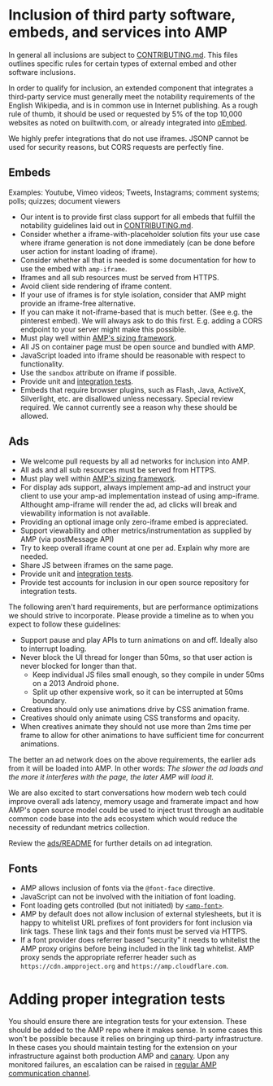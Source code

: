 # Inclusion of third party software, embeds, and services into AMP

In general all inclusions are subject to [CONTRIBUTING.md](../CONTRIBUTING.md).
This files outlines specific rules for certain types of external embed and other
software inclusions.

In order to qualify for inclusion, an extended component that integrates a
third-party service must generally meet the notability requirements of the
English Wikipedia, and is in common use in Internet publishing. As a rough rule
of thumb, it should be used or requested by 5% of the top 10,000 websites as
noted on builtwith.com, or already integrated into [oEmbed](http://oembed.com/).

We highly prefer integrations that do not use iframes. JSONP cannot be used for
security reasons, but CORS requests are perfectly fine.

## Embeds

Examples: Youtube, Vimeo videos; Tweets, Instagrams; comment systems; polls;
quizzes; document viewers

- Our intent is to provide first class support for all embeds that fulfill the
  notability guidelines laid out in [CONTRIBUTING.md](../CONTRIBUTING.md).
- Consider whether a iframe-with-placeholder solution fits your use case where
  iframe generation is not done immediately (can be done before user action for
  instant loading of iframe).
- Consider whether all that is needed is some documentation for how to use the
  embed with `amp-iframe`.
- Iframes and all sub resources must be served from HTTPS.
- Avoid client side rendering of iframe content.
- If your use of iframes is for style isolation, consider that AMP might provide
  an iframe-free alternative.
- If you can make it not-iframe-based that is much better. (See e.g. the
  pinterest embed). We will always ask to do this first. E.g. adding a CORS
  endpoint to your server might make this possible.
- Must play well within
  [AMP's sizing framework](https://github.com/ampproject/amphtml/blob/master/spec/amp-html-layout.md).
- All JS on container page must be open source and bundled with AMP.
- JavaScript loaded into iframe should be reasonable with respect to
  functionality.
- Use the `sandbox` attribute on iframe if possible.
- Provide unit and [integration tests](#adding-proper-integration-tests).
- Embeds that require browser plugins, such as Flash, Java, ActiveX,
  Silverlight, etc. are disallowed unless necessary. Special review required. We
  cannot currently see a reason why these should be allowed.

## Ads

- We welcome pull requests by all ad networks for inclusion into AMP.
- All ads and all sub resources must be served from HTTPS.
- Must play well within
  [AMP's sizing framework](https://github.com/ampproject/amphtml/blob/master/spec/amp-html-layout.md).
- For display ads support, always implement amp-ad and instruct your client to
  use your amp-ad implementation instead of using amp-iframe. Althought
  amp-iframe will render the ad, ad clicks will break and viewability
  information is not available.
- Providing an optional image only zero-iframe embed is appreciated.
- Support viewability and other metrics/instrumentation as supplied by AMP (via
  postMessage API)
- Try to keep overall iframe count at one per ad. Explain why more are needed.
- Share JS between iframes on the same page.
- Provide unit and [integration tests](#adding-proper-integration-tests).
- Provide test accounts for inclusion in our open source repository for
  integration tests.

The following aren't hard requirements, but are performance optimizations we
should strive to incorporate. Please provide a timeline as to when you expect to
follow these guidelines:

- Support pause and play APIs to turn animations on and off. Ideally also to
  interrupt loading.
- Never block the UI thread for longer than 50ms, so that user action is never
  blocked for longer than that.
  - Keep individual JS files small enough, so they compile in under 50ms on a
    2013 Android phone.
  - Split up other expensive work, so it can be interrupted at 50ms boundary.
- Creatives should only use animations drive by CSS animation frame.
- Creatives should only animate using CSS transforms and opacity.
- When creatives animate they should not use more than 2ms time per frame to
  allow for other animations to have sufficient time for concurrent animations.

The better an ad network does on the above requirements, the earlier ads from it
will be loaded into AMP. In other words: _The slower the ad loads and the more
it interferes with the page, the later AMP will load it._

We are also excited to start conversations how modern web tech could improve
overall ads latency, memory usage and framerate impact and how AMP's open source
model could be used to inject trust through an auditable common code base into
the ads ecosystem which would reduce the necessity of redundant metrics
collection.

Review the [ads/README](../ads/README.md) for further details on ad integration.

## Fonts

- AMP allows inclusion of fonts via the `@font-face` directive.
- JavaScript can not be involved with the initiation of font loading.
- Font loading gets controlled (but not initiated) by
  [`<amp-font>`](https://github.com/ampproject/amphtml/issues/648).
- AMP by default does not allow inclusion of external stylesheets, but it is
  happy to whitelist URL prefixes of font providers for font inclusion via link
  tags. These link tags and their fonts must be served via HTTPS.
- If a font provider does referrer based "security" it needs to whitelist the
  AMP proxy origins before being included in the link tag whitelist. AMP proxy
  sends the appropriate referrer header such as `https://cdn.ampproject.org` and
  `https://amp.cloudflare.com`.

# Adding proper integration tests

You should ensure there are integration tests for your extension. These should
be added to the AMP repo where it makes sense. In some cases this won't be
possible because it relies on bringing up third-party infrastructure. In these
cases you should maintain testing for the extension on your infrastructure
against both production AMP and
[canary](https://github.com/ampproject/amphtml/blob/master/contributing/release-schedule.md#amp-dev-channel).
Upon any monitored failures, an escalation can be raised in
[regular AMP communication channel](https://github.com/ampproject/amphtml/blob/master/CONTRIBUTING.md#discussion-channels).

